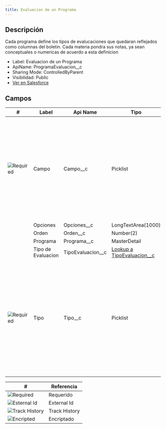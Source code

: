 ```yaml
---
title: Evaluacion de un Programa
---
```


<!-- START autogenerated -->

## Descripción

Cada programa define los tipos de evalucaciones que quedaran reflejados como columnas del boletin.
Cada materia pondra sus notas, ya sean conceptuales o numericas de acuerdo a esta definicion

- Label: Evaluacion de un Programa
- ApiName: ProgramaEvaluacion\_\_c
- Sharing Mode: ControlledByParent
- Visibilidad: Public
- [Ver en Salesforce](https://test.salesforce.com/lightning/setup/ObjectManager/lookupRedirect?lookup=entityByApiName&apiName=ProgramaEvaluacion__c)

## Campos

| #                                                      | Label              | Api Name            | Tipo                                                                    | Descripcion                                                                                                                                                                                                                                                         |
| ------------------------------------------------------ | ------------------ | ------------------- | ----------------------------------------------------------------------- | ------------------------------------------------------------------------------------------------------------------------------------------------------------------------------------------------------------------------------------------------------------------- |
| <div class="icons">![Required](/img/lock_60.png)</div> | Campo              | Campo\_\_c          | Picklist                                                                | <ul><li>Nota1</li><li>Nota2</li><li>Nota3</li><li>Nota4</li><li>Nota5</li><li>Conceptual1</li><li>Conceptual2</li><li>Conceptual3</li><li>Conceptual4</li><li>Conceptual5</li><li>Opcion1</li><li>Opcion2</li><li>Opcion3</li><li>Opcion4</li><li>Opcion5</li></ul> |
| <div class="icons"></div>                              | Opciones           | Opciones\_\_c       | LongTextArea(1000)                                                      | <ul></ul>                                                                                                                                                                                                                                                           |
| <div class="icons"></div>                              | Orden              | Orden\_\_c          | Number(2)                                                               | <ul></ul>                                                                                                                                                                                                                                                           |
| <div class="icons"></div>                              | Programa           | Programa\_\_c       | MasterDetail                                                            | <ul></ul>                                                                                                                                                                                                                                                           |
| <div class="icons"></div>                              | Tipo de Evaluacion | TipoEvaluacion\_\_c | [Lookup a TipoEvaluacion\_\_c](/diccionarios/objects/TipoEvaluacion__c) | <ul></ul>                                                                                                                                                                                                                                                           |
| <div class="icons">![Required](/img/lock_60.png)</div> | Tipo               | Tipo\_\_c           | Picklist                                                                | Las notas son valoraciones numericas del 1 al 10, mientras que las conceptuales son listas de valoraciones por ejemplo Insuficiente, Regular. Bien, Muy Bien y Excelente. <ul><li>Nota</li><li>Conceptual</li><li>Formula</li><li>Opcion</li></ul>                  |

| #                                                              | Referencia    |
| -------------------------------------------------------------- | ------------- |
| <div class="icons">![Required](/img/lock_60.png)</div>         | Requerido     |
| <div class="icons">![Esternal Id](/img/database_60.png)</div>  | External Id   |
| <div class="icons">![Track History](/img/tracker_60.png)</div> | Track History |
| <div class="icons">![Encripted](/img/password_60.png)</div>    | Encriptado    |

<!-- END autogenerated -->
